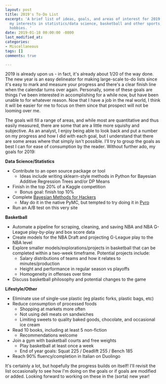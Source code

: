```yaml
---
layout: post
title: 2019's To-Do List
excerpt: 'A brief list of ideas, goals, and areas of interest for 2019. It encompasses
  my interests in statistics/data science, basketball and other sports, and other
  hobbies. '
date: 2019-01-18 00:00:00 -0800
last_modified_at: 
categories:
- Miscellaneous
tags: []
comments: true

---
```

2019 is already upon us - in fact, it's already about 1/20 of the way done. The new year is an easy delineator for making large-scale to-do lists since it's easy to mark and measure your progress and there's a clear finish line when the calendar turns over again. Personally, some of these goals are things I've been interested in accomplishing for a while now, but have been unable to for whatever reason. Now that I have a job in the real world, I think it will be easier for me to focus on them since that prospect will not be looming over me. 

The goals will fill a range of areas, and while most are quantitative and thus easily measured, there are some that are a little more squishy and subjective. As an analyst, I enjoy being able to look back and put a number on my progress and how I did with each goal, but I understand that there are some areas where that simply isn't possible. I'll try to group the goals as best I can for ease of consumption by the reader. Without further ado, my goals for 2019:

**Data Science/Statistics**

* Contribute to an open source package or tool
  * Ideas include writing sklearn-style methods in Python for Bayesian Additive Regression Trees and/or DP Means
* Finish in the top 20% of a Kaggle competition
  * Bonus goal: finish top 10%
* Complete [Bayesian Methods for Hackers](https://github.com/CamDavidsonPilon/Probabilistic-Programming-and-Bayesian-Methods-for-Hackers)
  * May do it in the native PyMC, but tempted to try doing it in [Pyro](http://pyro.ai/)
* Run an A/B test on this very site

**Basketball**

* Automate a pipeline for scraping, cleaning, and saving NBA and NBA G-League play-by-play and box score data
* Create models for the NBA Draft and projecting G-League play to the NBA level
* Explore smaller models/explorations/projects in basketball that can be completed within a two-week timeframe. Potential projects include:
  * Salary distributions of teams and how it relates to minutes/production
  * Height and performance in regular season vs playoffs
  * Homogeneity in offenses over time
* Discuss basketball philosophy and potential changes to the game

**Lifestyle/Other**

* Eliminate use of single-use plastic (eg plastic forks, plastic bags, etc)
* Reduce consumption of processed foods
  * Shopping at markets more often
  * Not using deli meats on sandwiches
  * Limiting sweets to quality baked goods, chocolate, and occasional ice cream
* Read 10 books, including at least 5 non-fiction
  * Recommendations welcome
* Join a gym with basketball courts and free weights
  * Play basketball at least once a week
  * End of year goals: Squat 225 / Deadlift 255 / Bench 185
* Reach 90% fluency/completion in Italian on Duolingo

It's certainly a lot, but hopefully the progress builds on itself! I'll revisit the list occasionally to see how I'm doing on the goals or if goals are modified or added. Looking forward to working on these in the (sorta) new year!